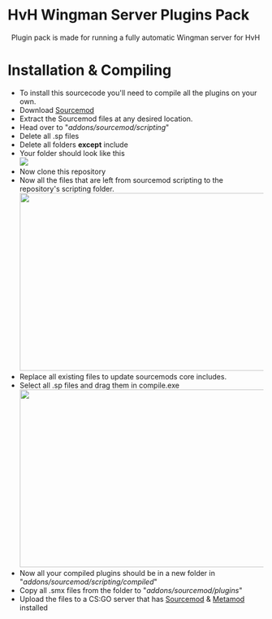 # HvH Wingman Server Plugins Pack
<p align=center>
Plugin pack is made for running a fully automatic Wingman server for HvH

# Installation & Compiling
 + To install this sourcecode you'll need to compile all the plugins on your own.
 + Download [Sourcemod](https://www.sourcemod.net/downloads.php?branch=stable#)
 + Extract the Sourcemod files at any desired location.
 + Head over to "*addons/sourcemod/scripting*"
 + Delete all .sp files
 + Delete all folders **except** include
 + Your folder should look like this 
 <br><img src=https://img.shibe.host/HAZU2/HAmudIho41.png/raw>
 + Now clone this repository
 + Now all the files that are left from sourcemod scripting to the repository's scripting folder.
 <br><img src=https://img.shibe.host/HAZU2/jEBeLate07.png/raw width=550 height=350>
 + Replace all existing files to update sourcemods core includes.
 + Select all .sp files and drag them in compile.exe
 <br><img src="https://img.shibe.host/HAZU2/zeRefAmU15.gif/raw" width="550" height="350">
 + Now all your compiled plugins should be in a new folder in "*addons/sourcemod/scripting/compiled*"
 + Copy all .smx files from the folder to "*addons/sourcemod/plugins*"
 + Upload the files to a CS:GO server that has [Sourcemod](https://www.sourcemod.net/downloads.php?branch=stable#) & [Metamod](https://www.sourcemm.net/downloads.php?branch=stable) installed
